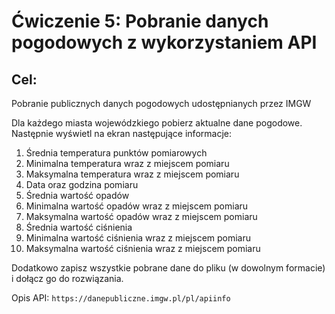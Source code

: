 # Ćwiczenie 5: Pobranie danych pogodowych z wykorzystaniem API

## Cel:
Pobranie publicznych danych pogodowych udostępnianych przez IMGW

Dla każdego miasta wojewódzkiego pobierz aktualne dane pogodowe.
Następnie wyświetl na ekran następujące informacje:

1. Średnia temperatura punktów pomiarowych
2. Minimalna temperatura wraz z miejscem pomiaru
3. Maksymalna temperatura wraz z miejscem pomiaru
4. Data oraz godzina pomiaru 
5. Średnia wartość opadów 
6. Minimalna wartość opadów wraz z miejscem pomiaru
7. Maksymalna wartość opadów wraz z miejscem pomiaru
8. Średnia wartość ciśnienia
9. Minimalna wartość ciśnienia wraz z miejscem pomiaru
10. Maksymalna wartość ciśnienia wraz z miejscem pomiaru

Dodatkowo zapisz wszystkie pobrane dane do pliku (w dowolnym formacie) i dołącz go do rozwiązania.

Opis API: `https://danepubliczne.imgw.pl/pl/apiinfo`